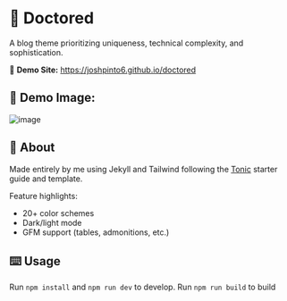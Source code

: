 # 🎩 Doctored

A  blog theme prioritizing uniqueness, technical complexity, and sophistication.

📱 **Demo Site:** https://joshpinto6.github.io/doctored

## 📸 Demo Image:

![image](https://github.com/user-attachments/assets/63dea5ba-0c15-4e69-bfd8-b0234f1ebe2f)

## 💬 About

Made entirely by me using Jekyll and Tailwind following the [Tonic](https://tonic.hackclub.com) starter guide and template. 

Feature highlights:
- 20+ color schemes
- Dark/light mode
- GFM support (tables, admonitions, etc.)

## ⌨️ Usage

Run `npm install` and `npm run dev` to develop. Run `npm run build` to build
